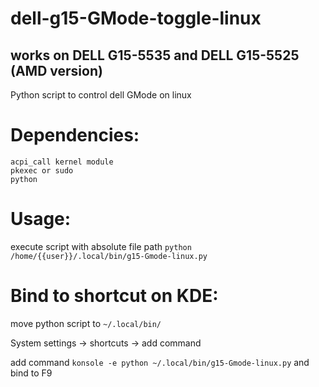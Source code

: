 # dell-g15-GMode-toggle-linux

## works on DELL G15-5535 and DELL G15-5525 (AMD version)

Python script to control dell GMode on linux

# Dependencies:
    acpi_call kernel module
    pkexec or sudo
    python

# Usage: 

execute script with absolute file path `python /home/{{user}}/.local/bin/g15-Gmode-linux.py`

# Bind to shortcut on KDE:

move python script to `~/.local/bin/`

System settings -> shortcuts -> add command

add command `konsole -e python ~/.local/bin/g15-Gmode-linux.py` and bind to F9

